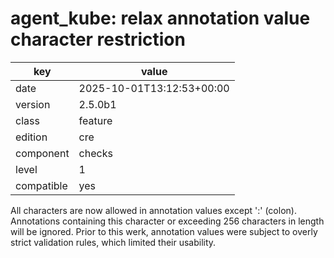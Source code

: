 [//]: # (werk v2)
# agent_kube: relax annotation value character restriction

key        | value
---------- | ---
date       | 2025-10-01T13:12:53+00:00
version    | 2.5.0b1
class      | feature
edition    | cre
component  | checks
level      | 1
compatible | yes

All characters are now allowed in annotation values except ':' (colon).
Annotations containing this character or exceeding 256 characters in length
will be ignored.
Prior to this werk, annotation values were subject to overly strict validation
rules, which limited their usability.
